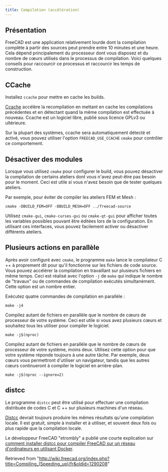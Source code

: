 ```yaml
---
title: Compilation (accélération)
---
```

## Présentation

FreeCAD est une application relativement lourde dont la compilation complète à partir des sources peut prendre entre 10 minutes et une heure. Cela dépend principalement du processeur dont vous disposez et du nombre de cœurs utilisés dans le processus de compilation. Voici quelques conseils pour raccourcir ce processus et raccourcir les temps de construction.

## CCache

Installez `ccache` pour mettre en cache les builds.

[Ccache](https://ccache.dev/) accélère la recompilation en mettant en cache les compilations précédentes et en détectant quand la même compilation est effectuée à nouveau. Ccache est un logiciel libre, publié sous licence GPLv3 ou ultérieure.

Sur la plupart des systèmes, ccache sera automatiquement détecté et activé, vous pouvez utiliser l'option `FREECAD_USE_CCACHE` `cmake` pour contrôler ce comportement.

## Désactiver des modules

Lorsque vous utilisez `cmake` pour configurer le build, vous pouvez désactiver la compilation de certains ateliers dont vous n'avez peut-être pas besoin pour le moment. Ceci est utile si vous n'avez besoin que de tester quelques ateliers.

Par exemple, pour éviter de compiler les ateliers FEM et Mesh :

```
cmake -DBUILD_FEM=OFF -DBUILD_MESH=OFF ../freecad-source

```

Utilisez `cmake-gui`, `cmake-curses-gui` ou `cmake-qt-gui` pour afficher toutes les variables possibles pouvant être éditées lors de la configuration. En utilisant ces interfaces, vous pouvez facilement activer ou désactiver différents ateliers.

## Plusieurs actions en parallèle

Après avoir configuré avec `cmake`, le programme `make` lance le compilateur C ++ à proprement dit pour qu'il fonctionne sur les fichiers de code source. Vous pouvez accélérer la compilation en travaillant sur plusieurs fichiers en même temps. Ceci est réalisé avec l'option `-j` de `make` qui indique le nombre de "travaux" ou de commandes de compilation exécutés simultanément. Cette option est un nombre entier.

Exécutez quatre commandes de compilation en parallèle :

```
make -j4

```

Compilez autant de fichiers en parallèle que le nombre de cœurs de processeur de votre système. Ceci est utile si vous avez plusieurs cœurs et souhaitez tous les utiliser pour compiler le logiciel.

```
make -j$(nproc)

```

Compilez autant de fichiers en parallèle que le nombre de cœurs de processeur de votre système, moins deux. Utilisez cette option pour que votre système réponde toujours à une autre tâche. Par exemple, deux cœurs vous permettront d'utiliser un navigateur, tandis que les autres cœurs continueront à compiler le logiciel en arrière-plan.

```
make -j$(nproc --ignore=2)

```

## distcc

Le programme `distcc` peut être utilisé pour effectuer une compilation distribuée de codes C et C ++ sur plusieurs machines d'un réseau.

[Distcc](https://www.distcc.org/) devrait toujours produire les mêmes résultats qu'une compilation locale. Il est gratuit, simple à installer et à utiliser, et souvent deux fois ou plus rapide que la compilation locale.

Le développeur FreeCAD "etrombly" a publié une courte explication sur [comment installer distcc pour compiler FreeCAD sur un réseau d'ordinateurs en utilisant Docker](https://forum.freecadweb.org/viewtopic.php?f=4&t=50810&p=459142#p458614).

Retrieved from "<http://wiki.freecad.org/index.php?title=Compiling_(Speeding_up)/fr&oldid=1290208>"